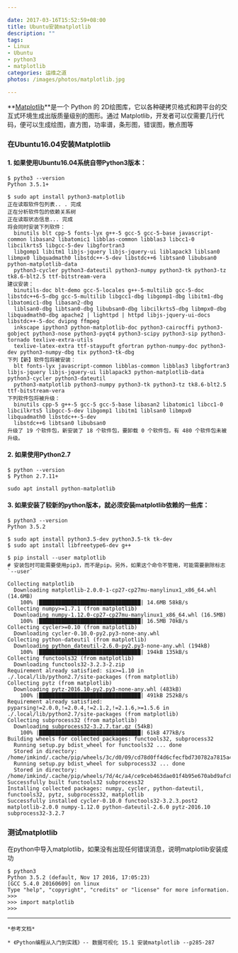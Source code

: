 ```yaml
---

date: 2017-03-16T15:52:59+08:00
title: Ubuntu安装matplotlib
description: ""
tags:
- Linux
- Ubuntu
- python3
- matplotlib
categories: 运维之道
photos: /images/photos/matplotlib.jpg

---
```


**[Matplotlib](http://matplotlib.org/)**是一个 Python 的 2D绘图库，它以各种硬拷贝格式和跨平台的交互式环境生成出版质量级别的图形。通过 Matplotlib，开发者可以仅需要几行代码，便可以生成绘图，直方图，功率谱，条形图，错误图，散点图等

<!--more-->

### 在Ubuntu16.04安装Matplotlib

#### 1. 如果使用Ubuntu16.04系统自带Python3版本：

	$ pytho3 --version
	Python 3.5.1+
	
	$ sudo apt install python3-matplotlib
	正在读取软件包列表..	. 完成
	正在分析软件包的依赖关系树       
	正在读取状态信息... 完成       
	将会同时安装下列软件：
	  binutils blt cpp-5 fonts-lyx g++-5 gcc-5 gcc-5-base javascript-common libasan2 libatomic1 libblas-common libblas3 libcc1-0 libcilkrts5 libgcc-5-dev libgfortran3
	  libgomp1 libitm1 libjs-jquery libjs-jquery-ui liblapack3 liblsan0 libmpx0 libquadmath0 libstdc++-5-dev libstdc++6 libtsan0 libubsan0 python-matplotlib-data
	  python3-cycler python3-dateutil python3-numpy python3-tk python3-tz tk8.6-blt2.5 ttf-bitstream-vera
	建议安装：
	  binutils-doc blt-demo gcc-5-locales g++-5-multilib gcc-5-doc libstdc++6-5-dbg gcc-5-multilib libgcc1-dbg libgomp1-dbg libitm1-dbg libatomic1-dbg libasan2-dbg
	  liblsan0-dbg libtsan0-dbg libubsan0-dbg libcilkrts5-dbg libmpx0-dbg libquadmath0-dbg apache2 | lighttpd | httpd libjs-jquery-ui-docs libstdc++-5-doc dvipng ffmpeg
	  inkscape ipython3 python-matplotlib-doc python3-cairocffi python3-gobject python3-nose python3-pyqt4 python3-scipy python3-sip python3-tornado texlive-extra-utils
	  texlive-latex-extra ttf-staypuft gfortran python-numpy-doc python3-dev python3-numpy-dbg tix python3-tk-dbg
	下列【新】软件包将被安装：
	  blt fonts-lyx javascript-common libblas-common libblas3 libgfortran3 libjs-jquery libjs-jquery-ui liblapack3 python-matplotlib-data python3-cycler python3-dateutil
	  python3-matplotlib python3-numpy python3-tk python3-tz tk8.6-blt2.5 ttf-bitstream-vera
	下列软件包将被升级：
	  binutils cpp-5 g++-5 gcc-5 gcc-5-base libasan2 libatomic1 libcc1-0 libcilkrts5 libgcc-5-dev libgomp1 libitm1 liblsan0 libmpx0 libquadmath0 libstdc++-5-dev
	  libstdc++6 libtsan0 libubsan0
	升级了 19 个软件包，新安装了 18 个软件包，要卸载 0 个软件包，有 480 个软件包未被升级。
	
#### 2. 如果使用Python2.7

	$ python --version
	$ Python 2.7.11+
	
	sudo apt install python-matplotlib
	
#### 3. 如果安装了较新的python版本，就必须安装matplotlib依赖的一些库：

	$ python3 --version
	Python 3.5.2

	$ sudo apt install python3.5-dev python3.5-tk tk-dev
	$ sudo apt install libfreetype6-dev g++
	
	$ pip install --user matplotlib
	# 安装包时可能需要使用pip3，而不是pip。另外，如果这个命令不管用，可能需要删除标志`--user`	
	
	Collecting matplotlib
	  Downloading matplotlib-2.0.0-1-cp27-cp27mu-manylinux1_x86_64.whl (14.6MB)
	    100% |████████████████████████████████| 14.6MB 58kB/s 
	Collecting numpy>=1.7.1 (from matplotlib)
	  Downloading numpy-1.12.0-cp27-cp27mu-manylinux1_x86_64.whl (16.5MB)
	    100% |████████████████████████████████| 16.5MB 70kB/s 
	Collecting cycler>=0.10 (from matplotlib)
	  Downloading cycler-0.10.0-py2.py3-none-any.whl
	Collecting python-dateutil (from matplotlib)
	  Downloading python_dateutil-2.6.0-py2.py3-none-any.whl (194kB)
	    100% |████████████████████████████████| 194kB 135kB/s 
	Collecting functools32 (from matplotlib)
	  Downloading functools32-3.2.3-2.zip
	Requirement already satisfied: six>=1.10 in ./.local/lib/python2.7/site-packages (from matplotlib)
	Collecting pytz (from matplotlib)
	  Downloading pytz-2016.10-py2.py3-none-any.whl (483kB)
	    100% |████████████████████████████████| 491kB 252kB/s 
	Requirement already satisfied: pyparsing!=2.0.0,!=2.0.4,!=2.1.2,!=2.1.6,>=1.5.6 in ./.local/lib/python2.7/site-packages (from matplotlib)
	Collecting subprocess32 (from matplotlib)
	  Downloading subprocess32-3.2.7.tar.gz (54kB)
	    100% |████████████████████████████████| 61kB 477kB/s 
	Building wheels for collected packages: functools32, subprocess32
	  Running setup.py bdist_wheel for functools32 ... done
	  Stored in directory: /home/imkind/.cache/pip/wheels/3c/d0/09/cd78d0ff4d6cfecfbd730782a7815a4571cd2cd4d2ed6e69d9
	  Running setup.py bdist_wheel for subprocess32 ... done
	  Stored in directory: /home/imkind/.cache/pip/wheels/7d/4c/a4/ce9ceb463dae01f4b95e670abd9afc8d65a45f38012f8030cc
	Successfully built functools32 subprocess32
	Installing collected packages: numpy, cycler, python-dateutil, functools32, pytz, subprocess32, matplotlib
	Successfully installed cycler-0.10.0 functools32-3.2.3.post2 matplotlib-2.0.0 numpy-1.12.0 python-dateutil-2.6.0 pytz-2016.10 subprocess32-3.2.7


### 测试matplotlib

在python中导入matplotlib，如果没有出现任何错误消息，说明matplotlib安装成功

	$ python3
	Python 3.5.2 (default, Nov 17 2016, 17:05:23) 
	[GCC 5.4.0 20160609] on linux
	Type "help", "copyright", "credits" or "license" for more information.
	>>> 
	>>> import matplotlib
	>>> 


---
	
	*参考文档*
	
	* 《Python编程从入门到实践》-- 数据可视化 15.1 安装matplotlib --p285-287
